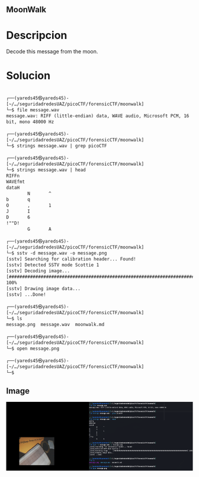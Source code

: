 ## MoonWalk

# Descripcion
Decode this message from the moon.

# Solucion
```console

┌──(yareds45㉿yareds45)-[~/…/seguridadredesUAZ/picoCTF/forensicCTF/moonwalk]
└─$ file message.wav
message.wav: RIFF (little-endian) data, WAVE audio, Microsoft PCM, 16 bit, mono 48000 Hz

┌──(yareds45㉿yareds45)-[~/…/seguridadredesUAZ/picoCTF/forensicCTF/moonwalk]
└─$ strings message.wav | grep picoCTF

┌──(yareds45㉿yareds45)-[~/…/seguridadredesUAZ/picoCTF/forensicCTF/moonwalk]
└─$ strings message.wav | head
RIFFn
WAVEfmt
dataH
        N       ^
b       q
O       ,       1
J       I
D       6
!""D!
        G       A

┌──(yareds45㉿yareds45)-[~/…/seguridadredesUAZ/picoCTF/forensicCTF/moonwalk]
└─$ sstv -d message.wav -o message.png
[sstv] Searching for calibration header... Found!
[sstv] Detected SSTV mode Scottie 1
[sstv] Decoding image...   [####################################################################################] 100%
[sstv] Drawing image data...
[sstv] ...Done!

┌──(yareds45㉿yareds45)-[~/…/seguridadredesUAZ/picoCTF/forensicCTF/moonwalk]
└─$ ls
message.png  message.wav  moonwalk.md

┌──(yareds45㉿yareds45)-[~/…/seguridadredesUAZ/picoCTF/forensicCTF/moonwalk]
└─$ open message.png

┌──(yareds45㉿yareds45)-[~/…/seguridadredesUAZ/picoCTF/forensicCTF/moonwalk]
└─$
```

## Image
![Image text](https://github.com/Yared-ER/seguridadredesUAZ/blob/main/capturas-pantallas/moonwalk/moonwalkcap.png )
